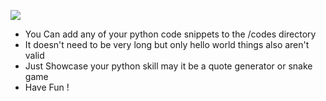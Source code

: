![](https://github.com/hctnm2/OpenSourceEnthusiast/raw/main/.assets/HFest2022.png)
- You Can add any of your python code snippets to the /codes directory
- It doesn't need to be very long but only hello world things also aren't valid
- Just Showcase your python skill may it be a quote generator or snake game 
- Have Fun !
